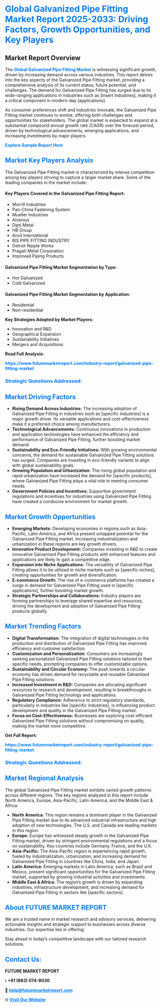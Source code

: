 <h1 style="color: #007BFF;">Global Galvanized Pipe Fitting Market Report 2025-2033: Driving Factors, Growth Opportunities, and Key Players</h1>

<section id="overview">
<h2>Market Report Overview</h2>
<p>The <a href="https://www.futuremarketreport.com/industry-report/galvanized-pipe-fitting-market" style="color: #007BFF; text-decoration: none;"><strong>Global Galvanized Pipe Fitting Market</strong></a> is witnessing significant growth, driven by increasing demand across various industries. This report delves into the key aspects of the Galvanized Pipe Fitting market, providing a comprehensive analysis of its current status, future potential, and challenges. The demand for Galvanized Pipe Fitting has surged due to its wide-ranging applications in industries such as [insert industries], making it a critical component in modern-day [applications].</p>
<p>As consumer preferences shift and industries innovate, the Galvanized Pipe Fitting market continues to evolve, offering both challenges and opportunities for stakeholders. The global market is expected to expand at a substantial compound annual growth rate (CAGR) over the forecast period, driven by technological advancements, emerging applications, and increasing investments by major players.</p>
</section>

<section id="overview">
<p><a href="https://www.futuremarketreport.com/request-sample/reportId=87227" style="color: #007BFF; text-decoration: none;"><strong>Explore Sample Report Here</strong></a></p>
</section>

<section id="key-players">
<h2 style="color: #007BFF;">Market Key Players Analysis</h2>
<p>The Galvanized Pipe Fitting market is characterized by intense competition among key players striving to capture a larger market share. Some of the leading companies in the market include:</p>
<h4>Key Players Covered in the Galvanized Pipe Fitting Report:</h4>
<ul><li>Morrill Industries</li><li>Pan-China Fastening System</li><li>Mueller Industries</li><li>Alvenius</li><li>Dipti Metal</li><li>HB Group</li><li>Anvil International</li><li>BIS PIPE FITTING INDUSTRY</li><li>Detroit Nipple Works</li><li>Pragati Metal Corporation</li><li>Improved Piping Products</li></ul>
<h4>Galvanized Pipe Fitting Market Segmentation by Type:</h4>
<ul><li>Hot Galvanized</li><li>Cold Galvanized</li></ul>

<h4>Galvanized Pipe Fitting Market Segmentation by Application:</h4>
<ul><li>Residential</li><li>Non-residential</li></ul>
<p><strong>Key Strategies Adopted by Market Players:</strong></p>
<ul>
<li>Innovation and R&D</li>
<li>Geographical Expansion</li>
<li>Sustainability Initiatives</li>
<li>Mergers and Acquisitions</li>
</ul>
</section>

<section>
<p><strong>Read Full Analysis: </strong></p><a href="https://www.futuremarketreport.com/industry-report/galvanized-pipe-fitting-market" style="color: #007BFF; text-decoration: none;"><strong>https://www.futuremarketreport.com/industry-report/galvanized-pipe-fitting-market</strong></a>
<h3 style="color: #007BFF;">Strategic Questions Addressed:</h3>
</section>

<section id="driving-factors">
<h2 style="color: #007BFF;">Market Driving Factors</h2>
<ul>
<li><strong>Rising Demand Across Industries:</strong> The increasing adoption of Galvanized Pipe Fitting in industries such as [specific industries] is a major growth driver. Its versatile applications and cost-effectiveness make it a preferred choice among manufacturers.</li>
<li><strong>Technological Advancements:</strong> Continuous innovations in production and application technologies have enhanced the efficiency and performance of Galvanized Pipe Fitting, further boosting market demand.</li>
<li><strong>Sustainability and Eco-Friendly Initiatives:</strong> With growing environmental concerns, the demand for sustainable Galvanized Pipe Fitting solutions has surged. Companies are investing in eco-friendly variants to align with global sustainability goals.</li>
<li><strong>Growing Population and Urbanization:</strong> The rising global population and rapid urbanization have increased the demand for [specific products], where Galvanized Pipe Fitting plays a vital role in meeting consumer needs.</li>
<li><strong>Government Policies and Incentives:</strong> Supportive government regulations and incentives for industries using Galvanized Pipe Fitting have created a conducive environment for market growth.</li>
</ul>
</section>

<section id="growth-opportunities">
<h2 style="color: #007BFF;">Market Growth Opportunities</h2>
<ul>
<li><strong>Emerging Markets:</strong> Developing economies in regions such as Asia-Pacific, Latin America, and Africa present untapped potential for the Galvanized Pipe Fitting market. Increasing industrialization and urbanization in these regions are key growth drivers.</li>
<li><strong>Innovative Product Development:</strong> Companies investing in R&D to create innovative Galvanized Pipe Fitting products with enhanced features and applications are likely to gain a competitive edge.</li>
<li><strong>Expansion into Niche Applications:</strong> The versatility of Galvanized Pipe Fitting allows it to be utilized in niche markets such as [specific niches], creating opportunities for growth and diversification.</li>
<li><strong>E-commerce Growth:</strong> The rise of e-commerce platforms has created a surge in demand for Galvanized Pipe Fitting used in [specific applications], further boosting market growth.</li>
<li><strong>Strategic Partnerships and Collaborations:</strong> Industry players are forming partnerships to leverage shared expertise and resources, driving the development and adoption of Galvanized Pipe Fitting products globally.</li>
</ul>
</section>

<section id="trending-factors">
<h2 style="color: #007BFF;">Market Trending Factors</h2>
<ul>
<li><strong>Digital Transformation:</strong> The integration of digital technologies in the production and distribution of Galvanized Pipe Fitting has improved efficiency and customer satisfaction.</li>
<li><strong>Customization and Personalization:</strong> Consumers are increasingly seeking personalized Galvanized Pipe Fitting solutions tailored to their specific needs, prompting companies to offer customizable options.</li>
<li><strong>Sustainability and Circular Economy:</strong> The push towards a circular economy has driven demand for recyclable and reusable Galvanized Pipe Fitting solutions.</li>
<li><strong>Increased Investment in R&D:</strong> Companies are allocating significant resources to research and development, resulting in breakthroughs in Galvanized Pipe Fitting technology and applications.</li>
<li><strong>Regulatory Compliance:</strong> Adherence to strict regulatory standards, particularly in industries like [specific industries], is influencing product development and quality in the Galvanized Pipe Fitting market.</li>
<li><strong>Focus on Cost-Effectiveness:</strong> Businesses are exploring cost-efficient Galvanized Pipe Fitting solutions without compromising on quality, making the market more competitive.</li>
</ul>
</section>

<section>
<p><strong>Get Full Report: </strong></p><a href="https://www.futuremarketreport.com/industry-report/galvanized-pipe-fitting-market" style="color: #007BFF; text-decoration: none;"><strong>https://www.futuremarketreport.com/industry-report/galvanized-pipe-fitting-market</strong></a>
<h3 style="color: #007BFF;">Strategic Questions Addressed:</h3>
</section>


<section id="regional-analysis">
<h2 style="color: #007BFF;">Market Regional Analysis</h2>
<p>The global Galvanized Pipe Fitting market exhibits varied growth patterns across different regions. The key regions analyzed in this report include North America, Europe, Asia-Pacific, Latin America, and the Middle East & Africa:</p>
<ul>
<li><strong>North America:</strong> This region remains a dominant player in the Galvanized Pipe Fitting market due to its advanced industrial infrastructure and high adoption of new technologies. The U.S. and Canada are leading markets in this region.</li>
<li><strong>Europe:</strong> Europe has witnessed steady growth in the Galvanized Pipe Fitting market, driven by stringent environmental regulations and a focus on sustainability. Key countries include Germany, France, and the U.K.</li>
<li><strong>Asia-Pacific:</strong> The Asia-Pacific region is experiencing rapid growth, fueled by industrialization, urbanization, and increasing demand for Galvanized Pipe Fitting in countries like China, India, and Japan.</li>
<li><strong>Latin America:</strong> Emerging markets in Latin America, such as Brazil and Mexico, present significant opportunities for the Galvanized Pipe Fitting market, supported by growing industrial activities and investments.</li>
<li><strong>Middle East & Africa:</strong> The region’s growth is driven by expanding industries, infrastructure development, and increasing demand for Galvanized Pipe Fitting in sectors like [specific sectors].</li>
</ul>
</section>

<footer>
<h2 style="color: #007BFF;">About FUTURE MARKET REPORT</h2>
<p>We are a trusted name in market research and advisory services, delivering actionable insights and strategic support to businesses across diverse industries. Our expertise lies in offering:</p>

<p>Stay ahead in today’s competitive landscape with our tailored research solutions.</p>

<h2 style="color: #007BFF;">Contact Us:</h2>
<p><strong>FUTURE MARKET REPORT</strong></p>
<p>📞 <strong>+91 (883) 074-8030</strong></p>
<p>📧 <strong><a href="mailto:help@futuremarketreport.com" style="color: #007BFF;">help@futuremarketreport.com</a></strong></p>
<p>🌐 <strong><a href="https://www.futuremarketreport.com/" style="color: #007BFF;">Visit Our Website</a></strong></p>
</footer>
